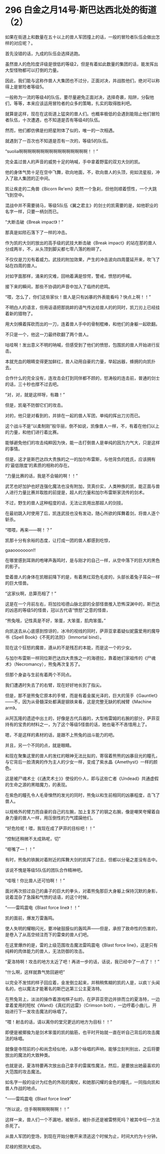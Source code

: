 # 296 白金之月14号·斯巴达西北处的街道（2）

如果在街道上和数量在五十以上的兽人军团撞上的话，一般的冒险者队伍会做出怎样的对应呢？。

首先没错的话，九成的队伍会选择逃跑。

虽然兽人的危险度评级是很低的等级2，但是有着如此数量的集团的话，能发挥出大型怪物都可以打倒的力量。

因此，我们能与这称作兽人大集团也不过分，正面对决，并战胜他们，绝对可以称得上是冒险者等级5。

一般称为一流的等级4的队伍，要尽量避免正面对决，选择奇袭，陷阱，分裂他们，等等，本来应该运用冒险者的众多的策略，扎实的取得胜利吧。

就算是这样，现在在这街道上猛突的兽人们。也概率极低的会遇到能阻止他们冒险者队伍，十次遭遇，也不知道是否有等级4的队伍。

然而，他们都仿佛是扫把星附体了似的，唯一的一次相遇。

就遇到了一百次也不知道是否有一次的，等级5的队伍。

“suolia啊啊啊啊啊啊啊啊啊啊啊啊啊啊啊啊！！”

完全盖过兽人的声音的威势十足的呐喊，手中拿着野蛮的双刃大剑的凯。

他的身体气势十足在空中飞舞，砍向地面，不，砍向兽人的头顶，宛如流星般，冲入了敌人集团的正中间。

凯让疾走的二角兽《Bicorn Re'em》突然一个急刹，但他则顺着惯性，一个大跳飞到空中。

混战中并不需要骑马，等级5队伍《翼之君主》的剑士的凯需要的是，如他职业的名字一样，只要一柄剑而已。

“大断击破《Break impact》！”

那真是如陨石落下了一样的冲击。

作为凯的大剑的放出的高手级的武技大断击破《Break impact》的站在那的兽人分成两半，不，从头顶到脚尖都七零八落的粉碎了。

不仅仅是刀刃有着威力。武技的附加效果，产生的冲击波向四周蔓延开来，吹飞了站在四周的兽人。

对如字面那样，涌来的灾难，回响着满是惊愕，警戒，愤怒的呼喊。

接下来的瞬间，那些不协调的声音中加入了临终的悲鸣。

“喂，怎么了，你们这些家伙！兽人是只有凶暴的外表能看吗？快点上啊！！”

不明白人的语言，但用话语把那挑衅的语气传达给兽人的的同时，凯刀刃上已经挂着新的猎物了。

用大剑横着挥砍而出的一刀，连着兽人手中的骨制棍棒，和他们的身躯一起砍翻。

不只是一个，他这一刀最终砍翻了两个兽人。

咕哇啊！发出意义不明的呐喊，但感受到了他们的愤怒，包围凯的兽人开始进行反击。

本就充血的眼睛变得更加鲜红，兽人动用自豪的力量，举起凶器，蜂拥的向凯扑去。

合作什么的完全没有，连攻击会打到同伴都不顾的，怒涛般的连击前，普通的剑士的话，三十秒也撑不过去吧。

“对，对，就是这样呀，有趣！”

但是，凯毫不防御它们的攻击。

对的，他只是对看到的，并排在一起的兽人军团，单纯的挥出刀刃而已。

这个战斗不是“以柔制刚”般华丽，倒不如说，凯像兽人一样，不，有着在他们以上的力量，和他们进行着比赛。

能够避免他们的攻击纯粹因为快，能一击打倒兽人是单纯的因为力气大，只是这样的事情。

但是，这才是斯巴达四大贵族的之一的加尔布雷斯，与他背负的姓氏，应该拥有的‘最低限度’的素质的相称的存在。

“力量比赛的话，我是不会输的啊！！”

武艺也好加护也好连强化魔法也没有附加，货真价实，人类种族的凯，能正面与兽人进行力量比赛并取胜的前提是，超人的力量和加尔布雷斯家流传的剑术。

不过，野生的兽人这种程度的话，无法让凯用出那超人的剑技。

在最初跳入时使用了后，凯连武技也没有发动，随心所欲的挥舞着剑，将兽人逐个斩杀。

“喂喂，再来——啊！？”

凯那十分有余裕的态度，让打成一团的兽人都感到吃惊，

gaaooooooon!!

在哪里感到耳熟的咆哮声轰鸣时，是与刚才的自己一样，从空中落下的巨大的黑色的影子。

垫着兽人的身体在凯眼前降下的是，有着黑红双色毛皮的，头部长着兔子耳朵一样的巨大怪兽。

“这家伙啊，总算亮相了！”

这是在一个月前左右，将加拉哈德山脉北部的全部怪兽推入恐怖深渊中的，斯巴达的凶恶的等级5的怪兽，冠以古代语“愤怒”之意的怪兽，

“熊兔哦，记性真是不好，笨蛋，大笨蛋，肌肉笨蛋。”

向凯送去从心底感到惊讶的，冰冷的视线的同时，萨菲亚拿着疑似妮露爱用的魔导书《Spell Book》《不死的法则》（Immortal bind）。

现在这个狂怒的魔兽，遵从的不是残忍的本能，而是这一个的少女。

与加尔布雷斯一样同位斯巴达四大贵族之一的海德拉，靠着她们家祖传的《尸魂术》（Necromancy），熊兔再次复苏了。

但那个身姿与生前有着两个不同点。

我们遭遇时失去了的右臂，现在好好地长到了指尖。

但是，那不是熊兔它原本的手臂，而是有着金属光泽的，巨大的笼手《Gauntlet》——不，因为从骨髓深处都满是钢铁来看，这是完整无缺的机械臂《Machine arm》。

从阿瓦隆的遗迹中出土的，好像是古代兵器的，大型格雷姆的右腕的部分，萨菲亚持有的宝贵的材料之一，为了这个等级5怪兽的话，她也毫不不吝惜用上了。

嗯，不是这样的素材的话，是跟不上熊兔的战斗能力的吧。

并且，另一个不同的点，就是眼睛。

和现在聚集这里的兽人的发红的眼神无法比拟的，寄宿着熊熊的凶暴目光的瞳孔，与它背后一脸清爽的作为主人的少女一样，变成了紫水晶《Amethyst》一样的颜色。

这是被尸魂术士《《通灵术士》》使役的仆人，即与这些亡者《Undead》共通虚假的生命之源的黑暗魔力，的表现。

在紫色的瞳孔令人毛骨悚然的发光的同时，熊兔以和生前相同的凶暴程度，击飞了兽人。

以规格外的臂力而自豪的自己的左腕，加上复苏了的钢之右腕，像是嘲笑夸耀着自身力量的兽人一样，用压倒性的力气蹂躏他们。

“好危险呢！喂，我现在成了萨菲的目标吧！！”

“控制还稍微不太成熟呢，切”

“咂嘴了—！！”

有时，熊兔的铁腕对着附近的挥舞大剑的凯挥了过去，但都以分毫之差没有击中。

该说不愧是等级5队伍的团队合作精神吧。

“哇哦！你比兽人还可怕啊！！”

面对再次掠过自己的鼻子的巨大的拳头，对着熊兔那巨大身躯上保持沉默的身影，说着混杂了急躁和气愤的话语，的这个时候，

“——雷鸣震电《Blast force line》！！”

凯的面前，爆发万雷轰鸣。

使人失明的耀眼闪光，要冲破鼓膜似的轰鸣声——但是，承担了致命性的伤害的，是卷入了从高空倾注而下的雷束的兽人们吧。

在这里爆炸的是，雷的上级范围攻击魔法雷鸣震电《Blast force line》，这是只有纯粹的肉体能力的兽人，无法防御的攻击。

“夏洛特啊！攻击的地方太近了吧！再进一步的话，话说，我已经中了一点了！！”

“什么啊，这样就靠气势回避吧”

以完全不发怵的样子回应着，金发倒立起来，并稍稍焦糊的凯的人是，以疯丫头闻名的，也以魔法才能著名的斯巴达第三公主夏洛特。

在熊兔背上，淡淡的操作着游戏棋子似的，在萨菲亚旁边并排而立的夏洛特，一边拿着爱用的短杖《Wand》《真红的远雷》（Crimson bolt），一边哼着小曲儿，开始进行下一发攻击魔法的咏唱了。

“喂！射击的话，请以离你的堂兄更远的地方为目标！！”

即便是被揶揄为是剑术笨蛋的凯的脑筋，也平时开始就一直在听自己背后的攻击魔法的咏唱。

就像是寺院前的小和尚念经似地，从那个咏唱的声响，能够立刻判别出，之后将要放出的魔法的大致种类。

也就是说，夏洛特要再次放出自己拿手的雷属性魔法，然后，是要放出她最喜欢的大范围的攻击魔法。

如名字一般的设计为红色的外观的魔杖，和她那闪耀的金色的瞳孔，一同指向凯和兽人作战的地点。

“——雷鸣震电《Blast force line》”

“所以说，住手啊啊啊啊啊啊！！”

这样一来，兽人们一个不漏地，被斩杀，被扑杀还是被雷劈死吗？被其中任一方法杀死了。

从兽人军团的登场，到现在开始分散开来溃逃这个时候为止，时间大约为十分钟。

尼禄的预测大成功。
